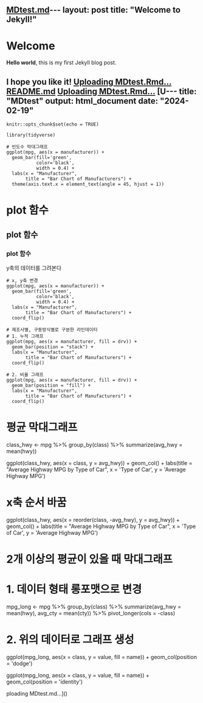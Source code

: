 [MDtest.md](https://github.com/DSjayjang/DSjayjang.github.io/files/14331304/MDtest.md)---
layout: post
title:  "Welcome to Jekyll!"
---

# Welcome

**Hello world**, this is my first Jekyll blog post.

I hope you like it!
[Uploading MDtest.Rmd…]()
[README.md](https://github.com/DSjayjang/DSjayjang.github.io/files/14331299/README.md)
[Uploading MDtest.Rmd…]()
[U---
title: "MDtest"
output: html_document
date: "2024-02-19"
---

```{r setup, include=FALSE}
knitr::opts_chunk$set(echo = TRUE)
```

```{r}
library(tidyverse)

# 빈도수 막대그래프
ggplot(mpg, aes(x = manufacturer)) +
  geom_bar(fill='green',
           color='black',
           width = 0.4) +
  labs(x = "Manufacturer",
       title = "Bar Chart of Manufacturers") +
  theme(axis.text.x = element_text(angle = 45, hjust = 1))
```
# plot 함수
## plot 함수
### plot 함수

y축의 데이터를 그려본다


```{r}
# x, y축 변경
ggplot(mpg, aes(x = manufacturer)) +
  geom_bar(fill='green',
           color='black',
           width = 0.4) +
  labs(x = "Manufacturer",
       title = "Bar Chart of Manufacturers") +
  coord_flip()
```

```{r}
# 제조사별, 구동방식별로 구분한 라인데이터
# 1. 누적 그래프
ggplot(mpg, aes(x = manufacturer, fill = drv)) +
  geom_bar(position = "stack") +
  labs(x = "Manufacturer",
       title = "Bar Chart of Manufacturers") +
  coord_flip()
```


```{r}
# 2. 비율 그래프
ggplot(mpg, aes(x = manufacturer, fill = drv)) +
  geom_bar(position = "fill") +
  labs(x = "Manufacturer",
       title = "Bar Chart of Manufacturers") +
  coord_flip()
```











# 평균 막대그래프
class_hwy <- mpg %>%
  group_by(class) %>%
  summarize(avg_hwy = mean(hwy))

ggplot(class_hwy, aes(x = class, y = avg_hwy)) + 
  geom_col() +
  labs(title = "Average Highway MPG by Type of Car",
       x = 'Type of Car',
       y = 'Average Highway MPG') 


# x축 순서 바꿈
ggplot(class_hwy, aes(x = reorder(class, -avg_hwy), y = avg_hwy)) + 
  geom_col() +
  labs(title = "Average Highway MPG by Type of Car",
       x = 'Type of Car',
       y = 'Average Highway MPG') 


# 2개 이상의 평균이 있을 때 막대그래프
# 1. 데이터 형태 롱포맷으로 변경
mpg_long <- mpg %>%
  group_by(class) %>%
  summarize(avg_hwy = mean(hwy),
            avg_cty = mean(cty)) %>%
  pivot_longer(cols = -class)


# 2. 위의 데이터로 그래프 생성
ggplot(mpg_long, aes(x = class, y = value, fill = name)) +
  geom_col(position = 'dodge')

ggplot(mpg_long, aes(x = class, y = value, fill = name)) +  
  geom_col(position = 'identity')


ploading MDtest.md…]()
